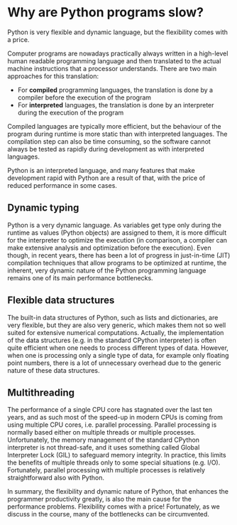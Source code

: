 <!--
SPDX-FileCopyrightText: 2019 CSC - IT Center for Science Ltd. <www.csc.fi>

SPDX-License-Identifier: CC-BY-NC-SA-4.0
-->

<!-- Title: Why are Python programs slow? -->

<!-- Short description:

Why are Python programs sometimes slower than programs written in another
language? In this article Dr. Jussi Enkovaara discusses the main causes.

-->

# Why are Python programs slow?

Python is very flexible and dynamic language, but the flexibility comes with
a price.

Computer programs are nowadays practically always written in a high-level
human readable programming language and then translated to the actual machine
instructions that a processor understands. There are two main approaches for
this translation:

 - For **compiled** programming languages, the translation is done by
   a compiler before the execution of the program
 - For **interpreted** languages, the translation is done by an interpreter
   during the execution of the program

Compiled languages are typically more efficient, but the behaviour of
the program during runtime is more static than with interpreted languages.
The compilation step can also be time consuming, so the software cannot
always be tested as rapidly during development as with interpreted
languages.

Python is an interpreted language, and many features that make development
rapid with Python are a result of that, with the price of reduced performance
in some cases.

## Dynamic typing

Python is a very dynamic language. As variables get type only during the
runtime as values (Python objects) are assigned to them, it is more difficult
for the interpreter to optimize the execution (in comparison, a compiler can
make extensive analysis and optimization before the execution). Even though,
in recent years, there has been a lot of progress in just-in-time (JIT)
compilation techniques that allow programs to be optimized at runtime, the
inherent, very dynamic nature of the Python programming language remains one
of its main performance bottlenecks.

## Flexible data structures

The built-in data structures of Python, such as lists and dictionaries,
are very flexible, but they are also very generic, which makes them not so
well suited for extensive numerical computations. Actually, the implementation
of the data structures (e.g. in the standard CPython interpreter) is often
quite efficient when one needs to process different types of data. However,
when one is processing only a single type of data, for example only
floating point numbers, there is a lot of unnecessary overhead due to the
generic nature of these data structures.

## Multithreading

The performance of a single CPU core has stagnated over the last ten years,
and as such most of the speed-up in modern CPUs is coming from using multiple
CPU cores, i.e. parallel processing. Parallel processing is normally based
either on multiple threads or multiple processes. Unfortunately, the memory
management of the standard CPython interpreter is not thread-safe, and it uses
something called Global Interpreter Lock (GIL) to safeguard memory integrity.
In practice, this limits the benefits of multiple threads only to some
special situations (e.g. I/O). Fortunately, parallel processing with multiple
processes is relatively straightforward also with Python.

In summary, the flexibility and dynamic nature of Python, that enhances
the programmer productivity greatly, is also the main cause for the
performance problems. Flexibility comes with a price! Fortunately, as we
discuss in the course, many of the bottlenecks can be circumvented.
